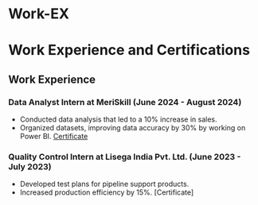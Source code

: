 # Work-EX
# Work Experience and Certifications

## Work Experience
### Data Analyst Intern at MeriSkill (June 2024 - August 2024)
- Conducted data analysis that led to a 10% increase in sales.
- Organized datasets, improving data accuracy by 30% by working on Power BI.
[Certificate](https://github.com/Reet521/Work-EX/blob/main/Reetam%20Das%20MSC.pdf)
### Quality Control Intern at Lisega India Pvt. Ltd. (June 2023 - July 2023)
- Developed test plans for pipeline support products.
- Increased production efficiency by 15%.
  [Certificate]

